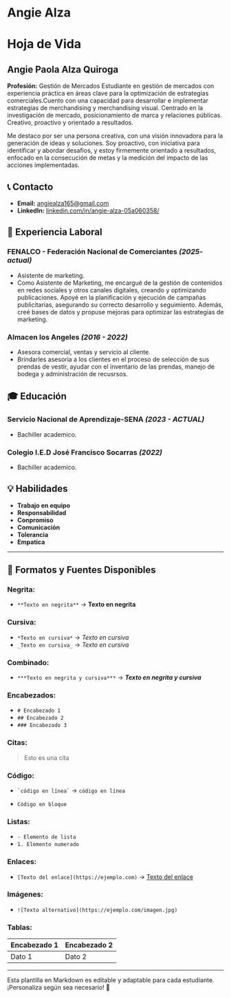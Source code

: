 # Angie Alza
# Hoja de Vida

## Angie Paola Alza Quiroga
**Profesión:** Gestión de Mercados
Estudiante en gestión de mercados con experiencia práctica en áreas clave para la optimización de estrategias comerciales.Cuento con una capacidad para desarrollar e implementar estrategias de merchandising y merchandising visual. Centrado en la investigación de mercado, posicionamiento de marca y relaciones públicas. Creativo, proactivo y orientado a resultados.

Me destaco por ser una persona creativa, con una visión innovadora para la generación de ideas y soluciones. Soy proactivo, con iniciativa para identificar y abordar desafíos, y estoy firmemente orientado a resultados, enfocado en la consecución de metas y la medición del impacto de las acciones implementadas.
## 📞 Contacto
- **Email:** [angiealza165@gmail.com](mailto:angiealza165@gmail.com) 
- **LinkedIn:** [linkedin.com/in/angie-alza-05a060358/](https://linkedin.com/in/angie-alza-05a060358/)

## 🏢 Experiencia Laboral
### **FENALCO - Federación Nacional de Comerciantes** _(2025- actual)_
- Asistente de marketing.
- Como Asistente de Marketing, me encargué de la gestión de contenidos en redes sociales y otros canales digitales, creando y optimizando publicaciones. Apoyé en la planificación y ejecución de campañas publicitarias, asegurando su correcto desarrollo y seguimiento. Además, creé bases de datos y propuse mejoras para optimizar las estrategias de marketing.
### **Almacen los Angeles** _(2016 - 2022)_
- Asesora comercial, ventas y servicio al cliente.
- Brindarles asesoria a los clientes en el proceso de selección de sus prendas de vestir, ayudar con el inventario de las prendas, manejo de bodega y administración de recusrsos.

## 🎓 Educación
### **Servicio Nacional de Aprendizaje-SENA** _(2023 - ACTUAL)_
- Bachiller academico.
### **Colegio I.E.D José Francisco Socarras** _(2022)_
- Bachiller academico.

## 💡 Habilidades
- **Trabajo en equipo**
- **Responsabilidad**
- **Conpromiso**
- **Comunicación**
- **Tolerancia**
- **Empatica**
---

## 🎨 Formatos y Fuentes Disponibles

### **Negrita:**
- `**Texto en negrita**` → **Texto en negrita**

### **Cursiva:**
- `*Texto en cursiva*` → *Texto en cursiva*
- `_Texto en cursiva_` → _Texto en cursiva_

### **Combinado:**
- `***Texto en negrita y cursiva***` → ***Texto en negrita y cursiva***

### **Encabezados:**
- `# Encabezado 1`
- `## Encabezado 2`
- `### Encabezado 3`

### **Citas:**
> Esto es una cita

### **Código:**
- `` `código en línea` `` → `código en línea`
- ```
  Código en bloque
  ```

### **Listas:**
- `- Elemento de lista`
- `1. Elemento numerado`

### **Enlaces:**
- `[Texto del enlace](https://ejemplo.com)` → [Texto del enlace](https://ejemplo.com)

### **Imágenes:**
- `![Texto alternativo](https://ejemplo.com/imagen.jpg)`

### **Tablas:**
| Encabezado 1 | Encabezado 2 |
|-------------|-------------|
| Dato 1     | Dato 2      |

---

Esta plantilla en Markdown es editable y adaptable para cada estudiante. ¡Personaliza según sea necesario! 🎯

